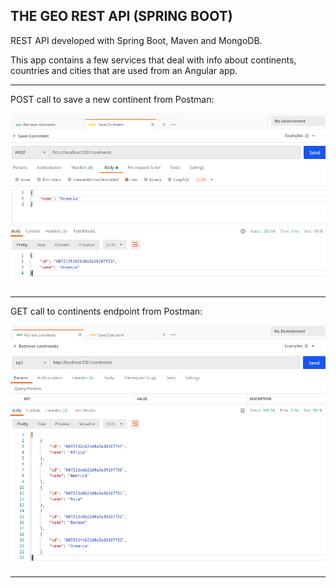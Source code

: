 THE GEO REST API (SPRING BOOT)
------------------------------------------------------------------------------------------------------

REST API developed with Spring Boot, Maven and MongoDB.

This app contains a few services that deal with info about continents, countries and cities that are
used from an Angular app.

------------------------------------------------------------------------------------------------------

POST call to save a new continent from Postman:

![Screenshot PostmanPostContinent](screenshots/post-continent.png)

------------------------------------------------------------------------------------------------------

GET call to continents endpoint from Postman:

![Screenshot PostmanGetContinents](screenshots/get-continents.png)

------------------------------------------------------------------------------------------------------

